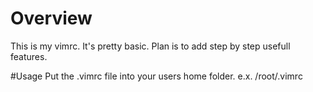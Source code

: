 # Overview
This is my vimrc. It's pretty basic. Plan is to add step by step usefull features.

#Usage
Put the .vimrc file into your users home folder.
e.x. /root/.vimrc
